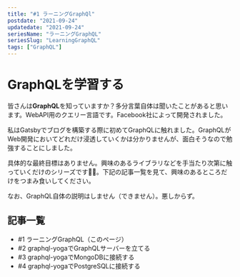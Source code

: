 ```yaml
---
title: "#1 ラーニングGraphQl"
postdate: "2021-09-24"
updatedate: "2021-09-24"
seriesName: "ラーニングGraphQL"
seriesSlug: "LearningGraphQL"
tags: ["GraphQL"]
---
```


# GraphQLを学習する

皆さんは**GraphQL**を知っていますか？多分言葉自体は聞いたことがあると思います。WebAPI用のクエリー言語です。Facebook社によって開発されました。

私はGatsbyでブログを構築する際に初めてGraphQLに触れました。GraphQLがWeb開発においてどれだけ浸透していくかは分かりませんが、面白そうなので勉強することにしました。

具体的な最終目標はありません。興味のあるライブラリなどを手当たり次第に触っていくだけのシリーズです🙋‍♀️。下記の記事一覧を見て、興味のあるところだけをつまみ食いしてください。

なお、GraphQL自体の説明はしません（できません）。悪しからず。

## 記事一覧

- #1 ラーニングGraphQL（このページ）
- #2 graphql-yogaでGraphQLサーバーを立てる
- #3 graphql-yogaでMongoDBに接続する
- #4 graphql-yogaでPostgreSQLに接続する
